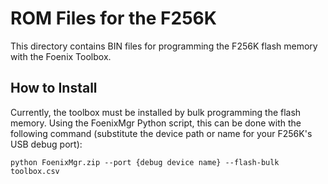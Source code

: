 # ROM Files for the F256K

This directory contains BIN files for programming the F256K flash memory with the Foenix Toolbox.

## How to Install

Currently, the toolbox must be installed by bulk programming the flash memory.
Using the FoenixMgr Python script, this can be done with the following command (substitute the device path or name for your F256K's USB debug port):

```
python FoenixMgr.zip --port {debug device name} --flash-bulk toolbox.csv
```
